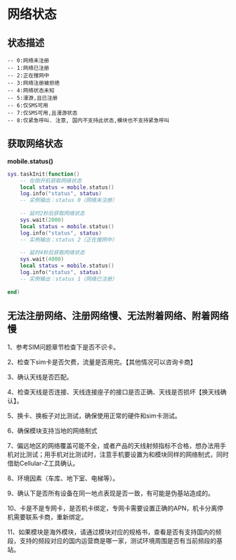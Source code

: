 # 网络状态

## 状态描述

```
-- 0:网络未注册
-- 1:网络已注册
-- 2:正在搜网中
-- 3:网络注册被拒绝
-- 4:网络状态未知
-- 5:漫游,且已注册
-- 6:仅SMS可用
-- 7:仅SMS可用,且漫游状态
-- 8:仅紧急呼叫. 注意, 国内不支持此状态,模块也不支持紧急呼叫
```

## 获取网络状态

**mobile.status()**

```lua
sys.taskInit(function()
	-- 在刚开机获取网络状态
    local status = mobile.status()    
    log.info("status", status) 
    -- 实例输出：status 0（网络未注册）
        
    -- 延时2秒后获取网络状态
    sys.wait(2000)
    local status = mobile.status()    
    log.info("status", status) 
    -- 实例输出：status 2（正在搜网中）
        
    -- 延时4秒后获取网络状态
    sys.wait(4000)
    local status = mobile.status()    
    log.info("status", status) 
    -- 实例输出：status 1（网络已注册）   
   
end)
```

## 无法注册网络、注册网络慢、无法附着网络、附着网络慢

1、参考SIM问题章节检查下是否不识卡。

2、检查下sim卡是否欠费，流量是否用完。【其他情况可以咨询卡商】

3、确认天线是否匹配。

4、检查天线是否连接、天线连接座子的接口是否正确、天线是否损坏【换天线确认】。

5、换卡、换板子对比测试，确保使用正常的硬件和sim卡测试。

6、确保模块支持当地的网络制式

7、偏远地区的网络覆盖可能不全，或者产品的天线射频指标不合格，想办法用手机对比测试；用手机对比测试时，注意手机要设置为和模块同样的网络制式，同时借助Cellular-Z工具确认。

8、环境因素（车库、地下室、电梯等）。

9、确认下是否所有设备在同一地点表现是否一致，有可能是伪基站造成的。

10、卡是不是专网卡，是否机卡绑定，专网卡需要设置正确的APN，机卡分离停机需要联系卡商，重新绑定。

11、如果模块是海外模块，请通过模块对应的规格书，查看是否有支持国内的频段，支持的频段对应的国内运营商是哪一家，测试环境周围是否有当前频段的基站。
